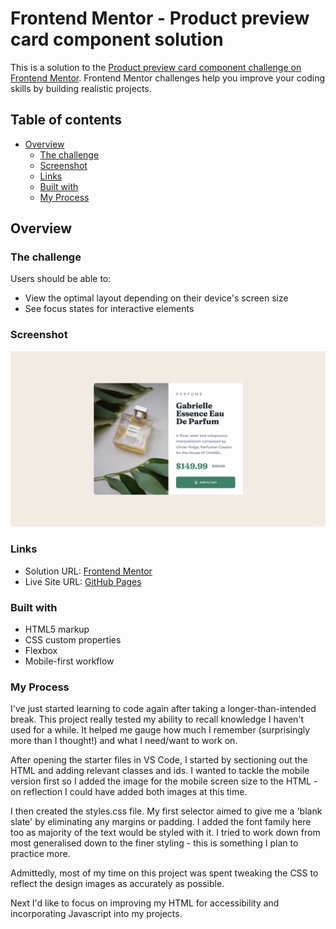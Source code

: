 # Frontend Mentor - Product preview card component solution

This is a solution to the [Product preview card component challenge on Frontend Mentor](https://www.frontendmentor.io/challenges/product-preview-card-component-GO7UmttRfa). Frontend Mentor challenges help you improve your coding skills by building realistic projects. 

## Table of contents

- [Overview](#overview)
  - [The challenge](#the-challenge)
  - [Screenshot](#screenshot)
  - [Links](#links)
  - [Built with](#built-with)
  - [My Process](#my-process)


## Overview

### The challenge

Users should be able to:

- View the optimal layout depending on their device's screen size
- See focus states for interactive elements

### Screenshot

![Desktop Screenshot](./screenshot.jpg)

### Links

- Solution URL: [Frontend Mentor](https://www.frontendmentor.io/solutions/product-preview-card-responsive-mobile-first-html-and-css-OFpChhK63n)
- Live Site URL: [GitHub Pages](https://brijax.github.io/brijax-Product-preview-card-component/)

### Built with

- HTML5 markup
- CSS custom properties
- Flexbox
- Mobile-first workflow

### My Process

I've just started learning to code again after taking a longer-than-intended break. This project really tested my ability to recall knowledge I haven't used for a while. It helped me gauge how much I remember (surprisingly more than I thought!) and what I need/want to work on.

After opening the starter files in VS Code, I started by sectioning out the HTML and adding relevant classes and ids. I wanted to tackle the mobile version first so I added the image for the mobile screen size to the HTML - on reflection I could have added both images at this time.

I then created the styles.css file. My first selector aimed to give me a 'blank slate' by eliminating any margins or padding. I added the font family here too as majority of the text would be styled with it. I tried to work down from most generalised down to the finer styling - this is something I plan to practice more.

Admittedly, most of my time on this project was spent tweaking the CSS to reflect the design images as accurately as possible.

Next I'd like to focus on improving my HTML for accessibility and incorporating Javascript into my projects.

